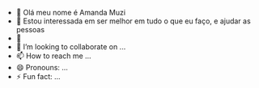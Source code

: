 - 👋 Olá meu nome é Amanda Muzi 
- 👀 Estou interessada em ser melhor em tudo o que eu faço, e ajudar as pessoas
- 🌱
- 💞️ I’m looking to collaborate on ...
- 📫 How to reach me ...
- 😄 Pronouns: ...
- ⚡ Fun fact: ...

<!---
Amandamuzi/Amandamuzi is a ✨ special ✨ repository because its `README.md` (this file) appears on your GitHub profile.
You can click the Preview link to take a look at your changes.
--->
